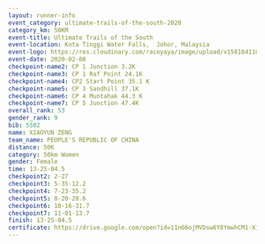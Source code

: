 ```yaml
--- 
layout: runner-info 
event_category: ultimate-trails-of-the-south-2020 
category_km: 50KM 
event-title: Ultimate Trails of the South 
event-location: Kota Tinggi Water Falls,  Johor, Malaysia 
event-logo: https://res.cloudinary.com/raceyaya/image/upload/v1581841103/logo/2020/ultimate-trails-2020_i93dfj.jpg 
event-date: 2020-02-08 
checkpoint-name2: CP 1 Junction 3.2K 
checkpoint-name3: CP 1 Raf Point 24.1K 
checkpoint-name4: CP2 Start Point 35.1 K 
checkpoint-name5: CP 3 Sandhill 37.1K 
checkpoint-name6: CP 4 Muntahak 44.3 K 
checkpoint-name7: CP 5 Junction 47.4K 
overall_rank: 53
gender_rank: 9
bib: 5502
name: XIAOYUN ZENG
team_name: PEOPLE'S REPUBLIC OF CHINA
distance: 50K
category: 50km Women
gender: Female
time: 13-25-04.5
checkpoint2: 2-27
checkpoint3: 5-35-12.2
checkpoint4: 7-23-35.2
checkpoint5: 8-20-28.6
checkpoint6: 10-16-31.7
checkpoint7: 11-01-13.7
finish: 13-25-04.5
certificate: https://drive.google.com/open?id=11n66ojMVDsw6Y8YmwhCM1-X1N_cXu_Ux
--- 
```

